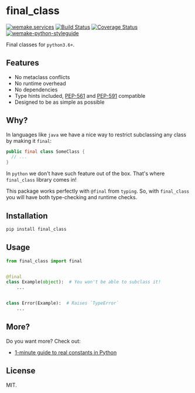 # final_class

[![wemake.services](https://img.shields.io/badge/-wemake.services-green.svg?label=%20&logo=data%3Aimage%2Fpng%3Bbase64%2CiVBORw0KGgoAAAANSUhEUgAAABAAAAAQCAMAAAAoLQ9TAAAABGdBTUEAALGPC%2FxhBQAAAAFzUkdCAK7OHOkAAAAbUExURQAAAAAAAAAAAAAAAAAAAAAAAAAAAAAAAP%2F%2F%2F5TvxDIAAAAIdFJOUwAjRA8xXANAL%2Bv0SAAAADNJREFUGNNjYCAIOJjRBdBFWMkVQeGzcHAwksJnAPPZGOGAASzPzAEHEGVsLExQwE7YswCb7AFZSF3bbAAAAABJRU5ErkJggg%3D%3D)](https://wemake.services) [![Build Status](https://travis-ci.org/moscow-python-beer/final-class.svg?branch=master)](https://travis-ci.org/moscow-python-beer/final-class) [![Coverage Status](https://coveralls.io/repos/github/moscow-python-beer/final-class/badge.svg?branch=master)](https://coveralls.io/github/moscow-python-beer/final-class?branch=master) [![wemake-python-styleguide](https://img.shields.io/badge/style-wemake-000000.svg)](https://github.com/wemake-services/wemake-python-styleguide)

Final classes for `python3.6+`.


## Features

- No metaclass conflicts
- No runtime overhead
- No dependencies
- Type hints included, [PEP-561](https://www.python.org/dev/peps/pep-0561/) and [PEP-591](https://www.python.org/dev/peps/pep-0591/) compatible
- Designed to be as simple as possible


## Why?

In languages like `java` we have a nice way
to restrict subclassing any class by making it `final`:

```java
public final class SomeClass {
  // ...
}
```

In `python` we don't have such feature out of the box.
That's where `final_class` library comes in!

This package works perfectly with `@final` from `typing`.
So, with `final_class` you will have both type-checking and runtime checks.

## Installation

```bash
pip install final_class
```


## Usage

```python
from final_class import final


@final
class Example(object):  # You won't be able to subclass it!
    ...


class Error(Example):  # Raises `TypeError`
    ...
```

## More?

Do you want more? Check out:

- [1-minute guide to real constants in Python](https://sobolevn.me/2018/07/real-python-contants)


## License

MIT.
